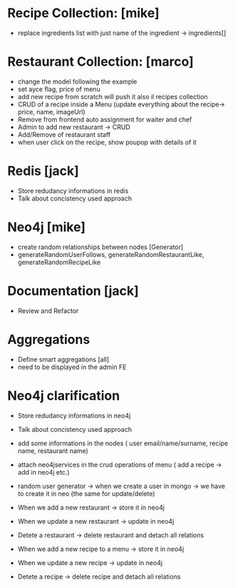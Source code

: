# Recipe Collection: [mike]

- replace ingredients list with just name of the ingredient -> ingredients[]

# Restaurant Collection: [marco]

- change the model following the example
- set ayce flag, price of menu
- add new recipe from scratch will push it also il recipes collection
- CRUD of a recipe inside a Menu (update everything about the recipe-> price, name, imageUrl)
- Remove from frontend auto assignment for waiter and chef
- Admin to add new restaurant -> CRUD
- Add/Remove of restaurant staff
- when user click on the recipe, show poupop with details of it

# Redis [jack]

- Store redudancy informations in redis
- Talk about concistency used approach

# Neo4j [mike]

- create random relationships between nodes [Generator]
- generateRandomUserFollows, generateRandomRestaurantLike, generateRandomRecipeLike

# Documentation [jack]

- Review and Refactor

# Aggregations

- Define smart aggregations [all]
- need to be displayed in the admin FE

# Neo4j clarification

- Store redudancy informations in neo4j
- Talk about concistency used approach
- add some informations in the nodes ( user email/name/surname, recipe name, restaurant name)
- attach neo4jservices in the crud operations of menu ( add a recipe -> add in neo4j etc.)
- random user generator -> when we create a user in mongo -> we have to create it in neo (the same for update/delete)

- When we add a new restaurant -> store it in neo4j
- When we update a new restaurant -> update in neo4j
- Detete a restaurant -> delete restaurant and detach all relations

- When we add a new recipe to a menu -> store it in neo4j
- When we update a new recipe -> update in neo4j
- Detete a recipe -> delete recipe and detach all relations
